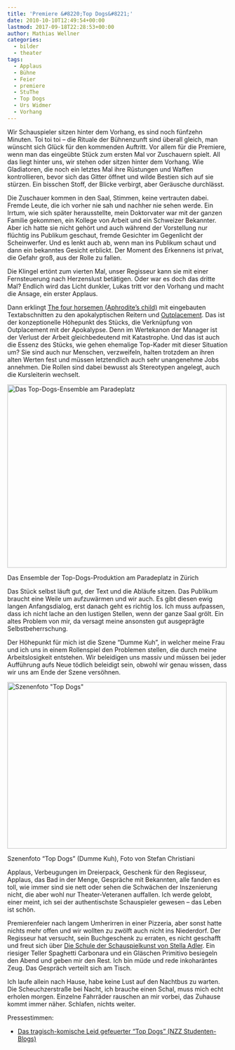 ```yaml
---
title: 'Premiere &#8220;Top Dogs&#8221;'
date: 2010-10-10T12:49:54+00:00
lastmod: 2017-09-18T22:28:53+00:00
author: Mathias Wellner
categories:
  - bilder
  - theater
tags:
  - Applaus
  - Bühne
  - Feier
  - premiere
  - StuThe
  - Top Dogs
  - Urs Widmer
  - Vorhang
---
```

Wir Schauspieler sitzen hinter dem Vorhang, es sind noch fünfzehn Minuten. Toi toi toi &ndash; die Rituale der Bühnenzunft sind überall gleich, man wünscht sich Glück für den kommenden Auftritt. Vor allem für die Premiere, wenn man das eingeübte Stück zum ersten Mal vor Zuschauern spielt. All das liegt hinter uns, wir stehen oder sitzen hinter dem Vorhang. Wie Gladiatoren, die noch ein letztes Mal ihre Rüstungen und Waffen kontrollieren, bevor sich das Gitter öffnet und wilde Bestien sich auf sie stürzen. Ein bisschen Stoff, der Blicke verbirgt, aber Geräusche durchlässt. 

Die Zuschauer kommen in den Saal, Stimmen, keine vertrauten dabei. Fremde Leute, die ich vorher nie sah und nachher nie sehen werde. Ein Irrtum, wie sich später herausstellte, mein Doktorvater war mit der ganzen Familie gekommen, ein Kollege von Arbeit und ein Schweizer Bekannter. Aber ich hatte sie nicht gehört und auch während der Vorstellung nur flüchtig ins Publikum geschaut, fremde Gesichter im Gegenlicht der Scheinwerfer. Und es lenkt auch ab, wenn man ins Publikum schaut und dann ein bekanntes Gesicht erblickt. Der Moment des Erkennens ist privat, die Gefahr groß, aus der Rolle zu fallen. 

Die Klingel ertönt zum vierten Mal, unser Regisseur kann sie mit einer Fernsteuerung nach Herzenslust betätigen. Oder war es doch das dritte Mal? Endlich wird das Licht dunkler, Lukas tritt vor den Vorhang und macht die Ansage, ein erster Applaus. 

Dann erklingt [The four horsemen (Aphrodite&#8217;s child)](http://www.youtube.com/watch?v=selfqEH-JnY) mit eingebauten Textabschnitten zu den apokalyptischen Reitern und [Outplacement](http://www.youtube.com/watch?v=7c-SLY0q44o). Das ist der konzeptionelle Höhepunkt des Stücks, die Verknüpfung von Outplacement mit der Apokalypse. Denn im Wertekanon der Manager ist der Verlust der Arbeit gleichbedeutend mit Katastrophe. Und das ist auch die Essenz des Stücks, wie gehen ehemalige Top-Kader mit dieser Situation um? Sie sind auch nur Menschen, verzweifeln, halten trotzdem an ihren alten Werten fest und müssen letztendlich auch sehr unangenehme Jobs annehmen. Die Rollen sind dabei bewusst als Stereotypen angelegt, auch die Kursleiterin wechselt. 

<div style="width: 510px" class="wp-caption aligncenter">
  <a href="http://www.flickr.com/photos/mwellner/5066945271/" title="Das Top-Dogs-Ensemble am Paradeplatz by mwellner, on Flickr"><img src="http://farm5.static.flickr.com/4087/5066945271_25648c7641.jpg" width="500" height="417" alt="Das Top-Dogs-Ensemble am Paradeplatz" /></a>
  
  <p class="wp-caption-text">
    Das Ensemble der Top-Dogs-Produktion am Paradeplatz in Zürich<br />
  </p>
</div>

Das Stück selbst läuft gut, der Text und die Abläufe sitzen. Das Publikum braucht eine Weile um aufzuwärmen und wir auch. Es gibt diesen ewig langen Anfangsdialog, erst danach geht es richtig los. Ich muss aufpassen, dass ich nicht lache an den lustigen Stellen, wenn der ganze Saal grölt. Ein altes Problem von mir, da versagt meine ansonsten gut ausgeprägte Selbstbeherrschung. 

Der Höhepunkt für mich ist die Szene &#8220;Dumme Kuh&#8221;, in welcher meine Frau und ich uns in einem Rollenspiel den Problemen stellen, die durch meine Arbeitslosigkeit entstehen. Wir beleidigen uns massiv und müssen bei jeder Aufführung aufs Neue tödlich beleidigt sein, obwohl wir genau wissen, dass wir uns am Ende der Szene versöhnen. 

<div style="width: 510px" class="wp-caption aligncenter">
  <a href="http://www.flickr.com/photos/mwellner/5067618164/" title="Szenenfoto &quot;Top Dogs&quot; by mwellner, on Flickr"><img src="http://farm5.static.flickr.com/4087/5067618164_c8966dd200.jpg" width="500" height="379" alt="Szenenfoto &quot;Top Dogs&quot;" /></a>
  
  <p class="wp-caption-text">
    Szenenfoto &#8220;Top Dogs&#8221; (Dumme Kuh), Foto von Stefan Christiani<br />
  </p>
</div>

Applaus, Verbeugungen im Dreierpack, Geschenk für den Regisseur, Applaus, das Bad in der Menge, Gespräche mit Bekannten, alle fanden es toll, wie immer sind sie nett oder sehen die Schwächen der Inszenierung nicht, die aber wohl nur Theater-Veteranen auffallen. Ich werde gelobt, einer meint, ich sei der authentischste Schauspieler gewesen &ndash; das Leben ist schön. 

Premierenfeier nach langem Umherirren in einer Pizzeria, aber sonst hatte nichts mehr offen und wir wollten zu zwölft auch nicht ins Niederdorf. Der Regisseur hat versucht, sein Buchgeschenk zu erraten, es nicht geschafft und freut sich über [Die Schule der Schauspielkunst von Stella Adler](http://www.amazon.de/Die-Schule-Schauspielkunst-Acting-Lektionen/dp/3894875062). Ein riesiger Teller Spaghetti Carbonara und ein Gläschen Primitivo besiegeln den Abend und geben mir den Rest. Ich bin müde und rede inkoharäntes Zeug. Das Gespräch verteilt sich am Tisch. 

Ich laufe allein nach Hause, habe keine Lust auf den Nachtbus zu warten. Die Scheuchzerstraße bei Nacht, ich brauche einen Schal, muss mich echt erholen morgen. Einzelne Fahrräder rauschen an mir vorbei, das Zuhause kommt immer näher. Schlafen, nichts weiter. 

Pressestimmen:

  * [Das tragisch-komische Leid gefeuerter &#8220;Top Dogs&#8221; (NZZ Studenten-Blogs)](http://www.nzz.ch/blogs/nzz_blogs/das_tragisch-komische_leid_gefeuerter_top_dogs_1.7994884.html)
